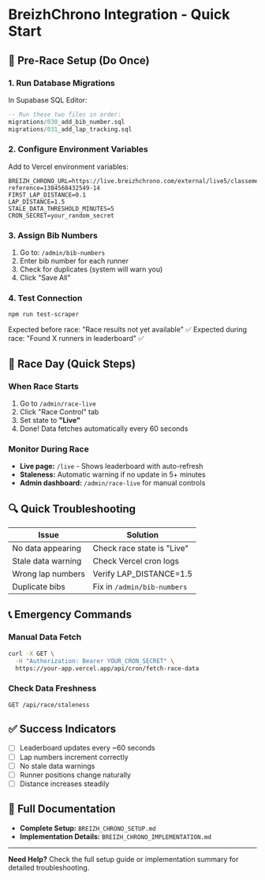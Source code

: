 # BreizhChrono Integration - Quick Start

## 🚀 Pre-Race Setup (Do Once)

### 1. Run Database Migrations

In Supabase SQL Editor:

```sql
-- Run these two files in order:
migrations/030_add_bib_number.sql
migrations/031_add_lap_tracking.sql
```

### 2. Configure Environment Variables

Add to Vercel environment variables:

```env
BREIZH_CHRONO_URL=https://live.breizhchrono.com/external/live5/classements.jsp?reference=1384568432549-14
FIRST_LAP_DISTANCE=0.1
LAP_DISTANCE=1.5
STALE_DATA_THRESHOLD_MINUTES=5
CRON_SECRET=your_random_secret
```

### 3. Assign Bib Numbers

1. Go to: `/admin/bib-numbers`
2. Enter bib number for each runner
3. Check for duplicates (system will warn you)
4. Click "Save All"

### 4. Test Connection

```bash
npm run test-scraper
```

Expected before race: "Race results not yet available" ✅
Expected during race: "Found X runners in leaderboard" ✅

## 🏁 Race Day (Quick Steps)

### When Race Starts

1. Go to `/admin/race-live`
2. Click "Race Control" tab
3. Set state to **"Live"**
4. Done! Data fetches automatically every 60 seconds

### Monitor During Race

- **Live page:** `/live` - Shows leaderboard with auto-refresh
- **Staleness:** Automatic warning if no update in 5+ minutes
- **Admin dashboard:** `/admin/race-live` for manual controls

## 🔍 Quick Troubleshooting

| Issue              | Solution                    |
| ------------------ | --------------------------- |
| No data appearing  | Check race state is "Live"  |
| Stale data warning | Check Vercel cron logs      |
| Wrong lap numbers  | Verify LAP_DISTANCE=1.5     |
| Duplicate bibs     | Fix in `/admin/bib-numbers` |

## 📞 Emergency Commands

### Manual Data Fetch

```bash
curl -X GET \
  -H "Authorization: Bearer YOUR_CRON_SECRET" \
  https://your-app.vercel.app/api/cron/fetch-race-data
```

### Check Data Freshness

```
GET /api/race/staleness
```

## ✅ Success Indicators

- [ ] Leaderboard updates every ~60 seconds
- [ ] Lap numbers increment correctly
- [ ] No stale data warnings
- [ ] Runner positions change naturally
- [ ] Distance increases steadily

## 📖 Full Documentation

- **Complete Setup:** `BREIZH_CHRONO_SETUP.md`
- **Implementation Details:** `BREIZH_CHRONO_IMPLEMENTATION.md`

---

**Need Help?** Check the full setup guide or implementation summary for detailed troubleshooting.


